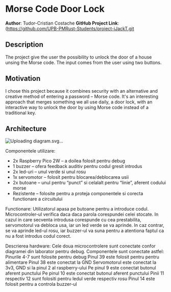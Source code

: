 # Morse Code Door Lock

**Author**: Tudor-Cristian Costache
**GitHub Project Link**: (https://github.com/UPB-PMRust-Students/proiect-iJackT.git

## Description

The project give the user the possibility to unlock the door of a house unsing the Morse code. The input comes from the user using two buttons.

## Motivation

I chose this project because it combines security with an alternative and creative method of entering a password – Morse code. It's an interesting approach that merges something we all use daily, a door lock, with an interactive way to unlock the door by using Morse code instead of a traditional key.

## Architecture 
![Uploading diagram.svg…]()

Componentele utilizare:
- 2x Raspberry Pico 2W – a doilea folosit pentru debug 
-	1 buzzer – ofera feedback auditiv pentru codul gresit introdus
-	2x led-uri – unul verde si unul rosu
-	1x servomotor – folosit pentru blocarea/deblocarea usii
-	2x butoane – unul pentru “punct” si celalalt pentru “linie”, aferent codului morse
-	Rezistente – folosite pentru  a proteja componentele si corecta functionare a circuitului


Functionare:
Utilizatorul apasa pe butoane pentru a introduce codul. Microcontroler-ul verifica daca daca parola corespundei celei stocate. In cazul in care secventa introdusa corespunde cu cea prestabilita, servomotorul va debloca usa, iar un led verde se va aprinde. In caz contrar, se va aprinde led-ul rosu, iar buzzer-ul va suna pentru a atentiona faptul ca nu a fost introdus codul corect. 

Descrierea hardware:
Cele doua microcontrolere sunt conectate confor diagramei din laborator pentru debug. Componentele sunt conectate astfel:
Pinurile 4-7 sunt folosite pentru debug
Pinul 39 este folosit pentru pentru alimentare
Pinul 38 este conectat la GND
Servomotorul este conectat la 3v3, GND si la pinul 2 al raspberry-ului
Pe pinul 9 este conectat butonul aferent punctului
Pe pinul 10 este conectat butonul aferent punctului
Pinii 11 respectiv 12 sunt folositi pentru ledul verde respectiv rosu
Pinul 14 este folosit pentru a controla buzzer-ul
